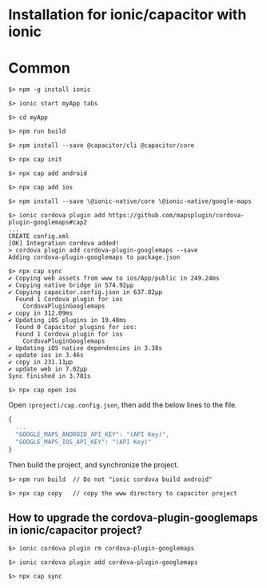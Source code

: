 # Installation for ionic/capacitor with ionic

# Common

```
$> npm -g install ionic

$> ionic start myApp tabs

$> cd myApp

$> npm run build

$> npm install --save @capacitor/cli @capacitor/core

$> npx cap init

$> npx cap add android

$> npx cap add ios

$> npm install --save \@ionic-native/core \@ionic-native/google-maps

$> ionic cordova plugin add https://github.com/mapsplugin/cordova-plugin-googlemaps#cap2
...
CREATE config.xml
[OK] Integration cordova added!
> cordova plugin add cordova-plugin-googlemaps --save
Adding cordova-plugin-googlemaps to package.json

$> npx cap sync
✔ Copying web assets from www to ios/App/public in 249.24ms
✔ Copying native bridge in 574.92μp
✔ Copying capacitor.config.json in 637.82μp
  Found 1 Cordova plugin for ios
    CordovaPluginGooglemaps
✔ copy in 312.09ms
✔ Updating iOS plugins in 19.48ms
  Found 0 Capacitor plugins for ios:
  Found 1 Cordova plugin for ios
    CordovaPluginGooglemaps
✔ Updating iOS native dependencies in 3.38s
✔ update ios in 3.46s
✔ copy in 231.11μp
✔ update web in 7.02μp
Sync finished in 3.781s

$> npx cap open ios
```

Open `(project)/cap.config.json`, then add the below lines to the file.

```js
{
  ...
  "GOOGLE_MAPS_ANDROID_API_KEY": "(API Key)",
  "GOOGLE_MAPS_IOS_API_KEY": "(API Key)"
}
```

Then build the project, and synchronize the project.

```
$> npm run build  // Do not "ionic cordova build android"

$> npx cap copy   // copy the www directory to capacitor project
```


## How to upgrade the cordova-plugin-googlemaps in ionic/capacitor project?

```
$> ionic cordova plugin rm cordova-plugin-googlemaps

$> ionic cordova plugin add cordova-plugin-googlemaps

$> npx cap sync
```
